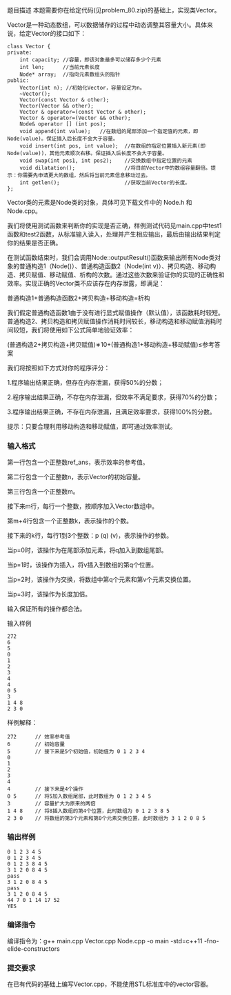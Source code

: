 题目描述
本题需要你在给定代码(见problem_80.zip)的基础上，实现类Vector。

Vector是一种动态数组，可以数据储存的过程中动态调整其容量大小。具体来说，给定Vector的接口如下：
```
class Vector {
private:
    int capacity; //容量，即该对象最多可以储存多少个元素
    int len;      //当前元素长度
    Node* array;  //指向元素数组头的指针
public:
    Vector(int n); //初始化Vector，容量设定为n。
    ~Vector();
    Vector(const Vector & other);
    Vector(Vector && other);
    Vector & operator=(const Vector & other);
    Vector & operator=(Vector && other);
    Node& operator [] (int pos);
    void append(int value);   //在数组的尾部添加一个指定值的元素，即Node(value)。保证插入后长度不会大于容量。
    void insert(int pos, int value);  //在数组的指定位置插入新元素(即Node(value))，其他元素顺次右移。保证插入后长度不会大于容量。
    void swap(int pos1, int pos2);    //交换数组中指定位置的元素
    void dilatation();                //将目前Vector中的数组容量翻倍。提示：你需要先申请更大的数组，然后将当前元素信息移动过去。
    int getlen();                     //获取当前Vector的长度。
};
```
Vector类的元素是Node类的对象，具体可见下载文件中的 Node.h 和 Node.cpp。

我们将使用测试函数来判断你的实现是否正确，样例测试代码见main.cpp中test1函数和test2函数，从标准输入读入，处理并产生相应输出，最后由输出结果判定你的结果是否正确。

在测试函数结束时，我们会调用Node::outputResult()函数来输出所有Node类对象的普通构造1（Node()）、普通构造函数2（Node(int v)）、拷贝构造、移动构造、拷贝赋值、移动赋值、析构的次数。通过这些次数来验证你的实现的正确性和效率。实现正确的Vector类不应该存在内存泄露，即满足：

普通构造1+普通构造函数2+拷贝构造+移动构造=析构

我们假定普通构造函数1由于没有进行显式赋值操作（默认值），该函数耗时较短。普通构造2、拷贝构造和拷贝赋值操作消耗时间较长，移动构造和移动赋值消耗时间较短，我们将使用如下公式简单地验证效率：

(普通构造2+拷贝构造+拷贝赋值)∗10+(普通构造1+移动构造+移动赋值)≤参考答案

我们将按照如下方式对你的程序评分：

1.程序输出结果正确，但存在内存泄漏，获得50%的分数；

2.程序输出结果正确，不存在内存泄漏，但效率不满足要求，获得70%的分数；

3.程序输出结果正确，不存在内存泄漏，且满足效率要求，获得100%的分数。

提示：只要合理利用移动构造和移动赋值，即可通过效率测试。

### 输入格式
第一行包含一个正整数ref_ans，表示效率的参考值。

第二行包含一个正整数n，表示Vector的初始容量。

第三行包含一个正整数m。

接下来m行，每行一个整数，按顺序加入Vector数组中。

第m+4行包含一个正整数k，表示操作的个数。

接下来的k行，每行1到3个整数：p (q) (v)，表示操作的参数。

当p=0时，该操作为在尾部添加元素，将q加入到数组尾部。

当p=1时，该操作为插入，将v插入到数组的第q个位置。

当p=2时，该操作为交换，将数组中第q个元素和第v个元素交换位置。

当p=3时，该操作为长度加倍。

输入保证所有的操作都合法。

输入样例
```
272
6
5
0
1
2
3
4
4
0 5
3
1 4 8
2 3 0
```
样例解释：
```
272      // 效率参考值
6        // 初始容量
5        // 接下来是5个初始值，初始值为 0 1 2 3 4
0
1
2
3
4
4        // 接下来是4个操作
0 5      // 将5加入数组尾部，此时数组为 0 1 2 3 4 5
3        // 容量扩大为原来的两倍
1 4 8    // 将8插入数组的第4个位置，此时数组为 0 1 2 3 8 5
2 3 0    // 将数组的第3个元素和第0个元素交换位置，此时数组为 3 1 2 0 8 5
```
### 输出样例
```
0 1 2 3 4 5
0 1 2 3 4 5
0 1 2 3 8 4 5
3 1 2 0 8 4 5
pass
3 1 2 0 8 4 5
pass
3 1 2 0 8 4 5
44 7 0 1 14 17 52
YES
```
### 编译指令
编译指令为：g++ main.cpp Vector.cpp Node.cpp -o main -std=c++11 -fno-elide-constructors

### 提交要求
在已有代码的基础上编写Vector.cpp，不能使用STL标准库中的vector容器。
